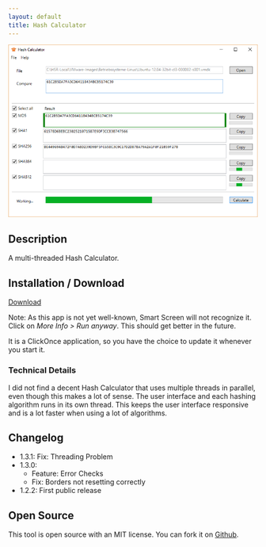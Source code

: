 ```yaml
---
layout: default
title: Hash Calculator
---
```

![Screenshot](Hash-Calculator.png)

## Description
A multi-threaded Hash Calculator.

## Installation / Download
[Download](//raw.githubusercontent.com/lroellin/hash-calculator/master/Hash-Calculator/Hash-Calculator/publish/setup.exe)

Note: As this app is not yet well-known, Smart Screen will not recognize it. Click on *More Info > Run anyway*. This should get better in the future.

It is a ClickOnce application, so you have the choice to update it whenever you start it.

### Technical Details
I did not find a decent Hash Calculator that uses multiple threads in parallel, even though this makes a lot of sense. The user interface and each hashing algorithm runs in its own thread. This keeps the user interface responsive and is a lot faster when using a lot of algorithms.

## Changelog
* 1.3.1: Fix: Threading Problem
* 1.3.0:
  * Feature: Error Checks
  * Fix: Borders not resetting correctly
* 1.2.2: First public release

## Open Source
This tool is open source with an MIT license. You can fork it on [Github](https://github.com/lroellin/Hash-Calculator).
